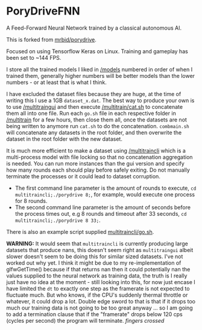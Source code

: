 # PoryDriveFNN
A Feed-Forward Neural Network trained by a classical autonomous AI.

This is forked from [mrbid/porydrive](https://github.com/mrbid/porydrive).

Focused on using Tensorflow Keras on Linux. Training and gameplay has been set to ~144 FPS.

I store all the trained models I liked in [/models](/models) numbered in order of when I trained them, generally higher numbers will be better models than the lower numbers - or at least that is what I think.

I have excluded the dataset files because they are huge, at the time of writing this I use a 1GB `dataset_x.dat`. The best way to produce your own is to use [/multitraingui](/multitraingui) and then execute [/multitrain/cat.sh](/multitrain/cat.sh) to concatenate them all into one file. Run each `go.sh` file in each respective folder in [/multitrain](/multitrain) for a few hours, then close them all, once the datasets are not being written to anymore run `cat.sh` to do the concatenation. `combmain.sh` will concatenate any datasets in the root folder, and then overwrite the dataset in the root folder with the new dataset.

It is much more efficient to make a dataset using [/multitraincli](/multitraincli) which is a multi-process model with file locking so that no concatenation aggregation is needed. You can run more instances than the gui version and specify how many rounds each should play before safely exiting. Do not manually terminate the processes or it could lead to dataset corruption.

- The first command line parameter is the amount of rounds to execute, `cd multitraincli;./porydrive 8;`, for example, would execute one process for 8 rounds.
- The second command line parameter is the amount of seconds before the process times out, e.g 8 rounds and timeout after 33 seconds, `cd multitraincli;./porydrive 8 33;`.

There is also an example script supplied [multitraincli/go.sh](multitraincli/go.sh).

**WARNING:** It would seem that `multitraincli` is currently producing large datasets that produce nans, this doesn't seem right as `multitraingui` albeit slower doesn't seem to be doing this for similar sized datasets. I've not worked out why yet. I think it might be due to my re-implementation of glfwGetTime() because if that returns nan then it could potentially nan the values supplied to the neural network as training data, the truth is I really just have no idea at the moment - still looking into this, for now just encase I have limited the `dt` to exactly one step as the framerate is not expected to fluctuate much. But who knows, if the CPU's suddenly thermal throttle or whatever, it could drop a lot. Double edge sword to that is that if it drops too much our training data is not going to be too great anyway ... so I am going to add a termination clause that if the "framerate" drops below 120 cps (cycles per second) the program will terminate. *fingers crossed*